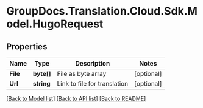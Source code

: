 # GroupDocs.Translation.Cloud.Sdk.Model.HugoRequest

## Properties

Name | Type | Description | Notes
------------ | ------------- | ------------- | -------------
**File** | **byte[]** | File as byte array | [optional] 
**Url** | **string** | Link to file for translation | [optional] 

[[Back to Model list]](../README.md#documentation-for-models) [[Back to API list]](../README.md#documentation-for-api-endpoints) [[Back to README]](../README.md)

